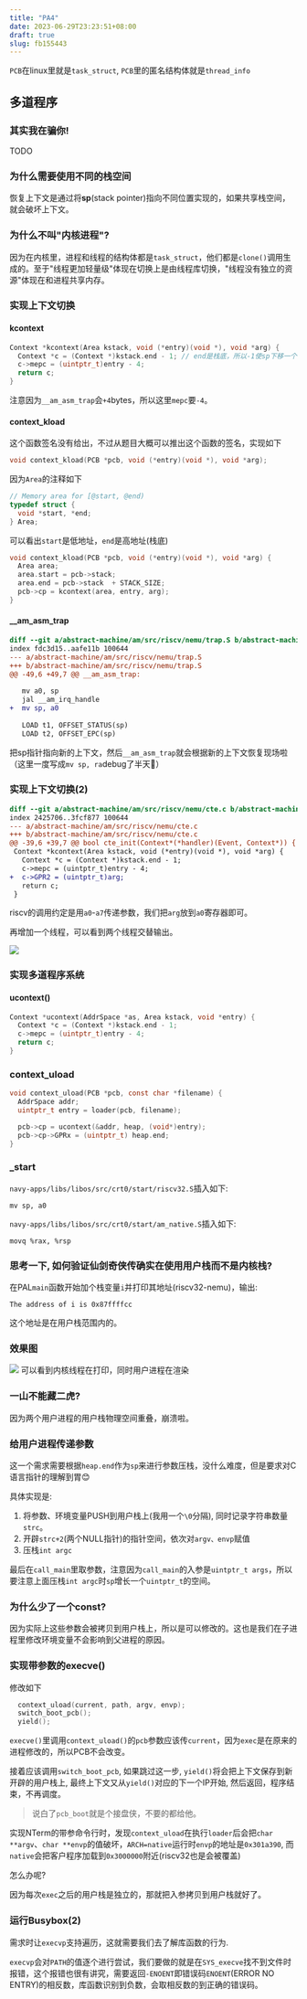 ```yaml
---
title: "PA4"
date: 2023-06-29T23:23:51+08:00
draft: true
slug: fb155443
---
```

`PCB`在linux里就是`task_struct`, `PCB`里的匿名结构体就是`thread_info`
<!--more-->
## 多道程序
### 其实我在骗你!
TODO

### 为什么需要使用不同的栈空间
恢复上下文是通过将**sp**(stack pointer)指向不同位置实现的，如果共享栈空间，就会破坏上下文。

### 为什么不叫"内核进程"?
因为在内核里，进程和线程的结构体都是`task_struct`，他们都是`clone()`调用生成的。至于"线程更加轻量级"体现在切换上是由线程库切换，"线程没有独立的资源"体现在和进程共享内存。

### 实现上下文切换
#### kcontext
```c
Context *kcontext(Area kstack, void (*entry)(void *), void *arg) {
  Context *c = (Context *)kstack.end - 1; // end是栈底，所以-1使sp下移一个Context的大小
  c->mepc = (uintptr_t)entry - 4;
  return c;
}
```
注意因为`__am_asm_trap`会`+4`bytes，所以这里`mepc`要`-4`。
#### context_kload
这个函数签名没有给出，不过从题目大概可以推出这个函数的签名，实现如下
```c
void context_kload(PCB *pcb, void (*entry)(void *), void *arg);
```
因为`Area`的注释如下
```c
// Memory area for [@start, @end)
typedef struct {
  void *start, *end;
} Area;
```
可以看出`start`是低地址，`end`是高地址(栈底)
```c
void context_kload(PCB *pcb, void (*entry)(void *), void *arg) {
  Area area;
  area.start = pcb->stack;
  area.end = pcb->stack  + STACK_SIZE;
  pcb->cp = kcontext(area, entry, arg);
}
```
#### __am_asm_trap
```diff
diff --git a/abstract-machine/am/src/riscv/nemu/trap.S b/abstract-machine/am/src/riscv/nemu/trap.S
index fdc3d15..aafe11b 100644
--- a/abstract-machine/am/src/riscv/nemu/trap.S
+++ b/abstract-machine/am/src/riscv/nemu/trap.S
@@ -49,6 +49,7 @@ __am_asm_trap:
 
   mv a0, sp
   jal __am_irq_handle
+  mv sp, a0
 
   LOAD t1, OFFSET_STATUS(sp)
   LOAD t2, OFFSET_EPC(sp)
```
把sp指针指向新的上下文，然后`__am_asm_trap`就会根据新的上下文恢复现场啦（这里一度写成`mv sp, ra`debug了半天🥹）

### 实现上下文切换(2)
```diff
diff --git a/abstract-machine/am/src/riscv/nemu/cte.c b/abstract-machine/am/src/riscv/nemu/cte.c
index 2425706..3fcf877 100644
--- a/abstract-machine/am/src/riscv/nemu/cte.c
+++ b/abstract-machine/am/src/riscv/nemu/cte.c
@@ -39,6 +39,7 @@ bool cte_init(Context*(*handler)(Event, Context*)) {
 Context *kcontext(Area kstack, void (*entry)(void *), void *arg) {
   Context *c = (Context *)kstack.end - 1;
   c->mepc = (uintptr_t)entry - 4;
+  c->GPR2 = (uintptr_t)arg;
   return c;
 }
```
riscv的调用约定是用`a0`-`a7`传递参数，我们把`arg`放到`a0`寄存器即可。

再增加一个线程，可以看到两个线程交替输出。

![](/images/20230702130227.png)

### 实现多道程序系统

#### ucontext()
```c
Context *ucontext(AddrSpace *as, Area kstack, void *entry) {
  Context *c = (Context *)kstack.end - 1;
  c->mepc = (uintptr_t)entry - 4;
  return c;
}
```
### context_uload
```c
void context_uload(PCB *pcb, const char *filename) {
  AddrSpace addr;
  uintptr_t entry = loader(pcb, filename);

  pcb->cp = ucontext(&addr, heap, (void*)entry);
  pcb->cp->GPRx = (uintptr_t) heap.end;
}
```
### _start
`navy-apps/libs/libos/src/crt0/start/riscv32.S`插入如下:

    mv sp, a0

`navy-apps/libs/libos/src/crt0/start/am_native.S`插入如下:

    movq %rax, %rsp

### 思考一下, 如何验证仙剑奇侠传确实在使用用户栈而不是内核栈?
在PAL`main`函数开始加个栈变量`i`并打印其地址(riscv32-nemu)，输出:

    The address of i is 0x87ffffcc

这个地址是在用户栈范围内的。
### 效果图
![](/images/20230706005818.png)
可以看到内核线程在打印，同时用户进程在渲染

### 一山不能藏二虎?
因为两个用户进程的用户栈物理空间重叠，崩溃啦。

### 给用户进程传递参数
这一个需求需要根据`heap.end`作为`sp`来进行参数压栈，没什么难度，但是要求对C语言指针的理解到胃😊

具体实现是: 
1. 将参数、环境变量PUSH到用户栈上(我用一个`\0`分隔), 同时记录字符串数量`strc`。
2. 开辟`strc+2`(两个NULL指针)的指针空间，依次对`argv、envp`赋值
3. 压栈`int argc`

最后在`call_main`里取参数，注意因为`call_main`的入参是`uintptr_t args`，所以要注意上面压栈`int argc`时`sp`增长一个`uintptr_t`的空间。

### 为什么少了一个const?
因为实际上这些参数会被拷贝到用户栈上，所以是可以修改的。这也是我们在子进程里修改环境变量不会影响到父进程的原因。

### 实现带参数的execve()
修改如下
```c
  context_uload(current, path, argv, envp);
  switch_boot_pcb();
  yield();
```
`execve()`里调用`context_uload()`的`pcb`参数应该传`current`，因为`exec`是在原来的进程修改的，所以PCB不会改变。

接着应该调用`switch_boot_pcb`, 如果跳过这一步, `yield()`将会把上下文保存到新开辟的用户栈上, 最终上下文又从`yield()`对应的下一个IP开始, 然后返回，程序结束，不再调度。

> 说白了`pcb_boot`就是个接盘侠，不要的都给他。

实现NTerm的带参命令行时，发现`context_uload`在执行`loader`后会把`char **argv`、`char **envp`的值破坏，`ARCH=native`运行时`envp`的地址是`0x301a390`, 而`native`会把客户程序加载到`0x3000000`附近(riscv32也是会被覆盖)

怎么办呢?

因为每次`exec`之后的用户栈是独立的，那就把入参拷贝到用户栈就好了。

### 运行Busybox(2)
需求时让`execvp`支持遍历，这就需要我们去了解库函数的行为.

`execvp`会对`PATH`的值逐个进行尝试，我们要做的就是在`SYS_execve`找不到文件时报错，这个报错也很有讲究，需要返回`-ENOENT`即错误码`ENOENT`(ERROR NO ENTRY)的相反数，库函数识别到负数，会取相反数的到正确的错误码。